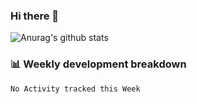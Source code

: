 ### Hi there 👋
![Anurag's github stats](https://github-readme-stats.vercel.app/api?username=wyndem&show_icons=true&theme=radical)
### 📊 Weekly development breakdown
<!--START_SECTION:waka-->
```text
No Activity tracked this Week
```
<!--END_SECTION:waka-->
<!--
**wyndem/wyndem** is a ✨ _special_ ✨ repository because its `README.md` (this file) appears on your GitHub profile.

Here are some ideas to get you started:

- 🔭 I’m currently working on ...
- 🌱 I’m currently learning ...
- 👯 I’m looking to collaborate on ...
- 🤔 I’m looking for help with ...
- 💬 Ask me about ...
- 📫 How to reach me: ...
- 😄 Pronouns: ...
- ⚡ Fun fact: ...
-->
